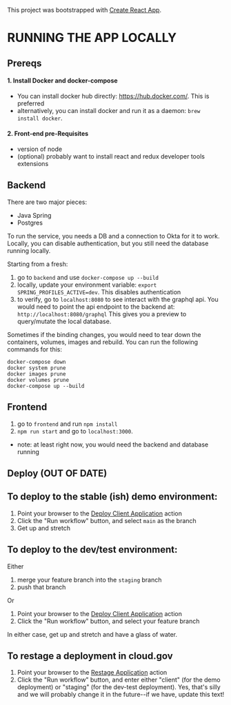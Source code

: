This project was bootstrapped with [Create React App](https://github.com/facebook/create-react-app).

# RUNNING THE APP LOCALLY

## Prereqs

#### 1. Install Docker and docker-compose

- You can install docker hub directly: https://hub.docker.com/. This is preferred
- alternatively, you can install docker and run it as a daemon: `brew install docker`.

#### 2. Front-end pre-Requisites

- version of node
- (optional) probably want to install react and redux developer tools extensions

## Backend

There are two major pieces:

- Java Spring
- Postgres

To run the service, you needs a DB and a connection to Okta for it to work. Locally, you can disable authentication, but you still need the database running locally.

Starting from a fresh:

1. go to `backend` and use `docker-compose up --build`
2. locally, update your environment variable: `export SPRING_PROFILES_ACTIVE=dev`. This disables authentication
3. to verify, go to `localhost:8080` to see interact with the graphql api. You would need to point the api endpoint to the backend at: `http://localhost:8080/graphql` This gives you a preview to query/mutate the local database.

Sometimes if the binding changes, you would need to tear down the containers, volumes, images and rebuild. You can run the following commands for this:

```
docker-compose down
docker system prune
docker images prune
docker volumes prune
docker-compose up --build
```

## Frontend

1. go to `frontend` and run `npm install`
2. `npm run start` and go to `localhost:3000`.

- note: at least right now, you would need the backend and database running

## Deploy (OUT OF DATE)

## To deploy to the stable (ish) demo environment:

1. Point your browser to the [Deploy Client Application](https://github.com/CDCgov/prime-data-input-client/actions?query=workflow%3A%22Deploy+Client+Application%22) action
2. Click the "Run workflow" button, and select `main` as the branch
3. Get up and stretch

## To deploy to the dev/test environment:

Either

1. merge your feature branch into the `staging` branch
2. push that branch

Or

1. Point your browser to the [Deploy Client Application](https://github.com/CDCgov/prime-data-input-client/actions?query=workflow%3A%22Deploy+Client+Application%22) action
2. Click the "Run workflow" button, and select your feature branch

In either case, get up and stretch and have a glass of water.

## To restage a deployment in cloud.gov

1. Point your browser to the [Restage Application](https://github.com/CDCgov/prime-data-input-client/actions?query=workflow%3A"Restage+Application") action
2. Click the "Run workflow" button, and enter either "client" (for the demo deployment) or
   "staging" (for the dev-test deployment). Yes, that's silly and we will probably change it in the future--if
   we have, update this text!
